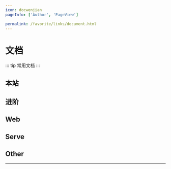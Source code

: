 ```yaml
---
icon: docwenjian
pageInfo: ['Author', 'PageView']

permalink: /favorite/links/document.html
---
```


# 文档

::: tip 常用文档
:::

## <MyIcon name="zhanzhang" /> 本站

<VPCard
  title="Markdown 是一种轻量级标记语言，它允许人们使用易读易写的纯文本格式编写文档，Markdown文件的后缀名便是“.md”。"
  desc="Markdown 是一种轻量级标记语言，它允许人们使用易读易写的纯文本格式编写文档，Markdown文件的后缀名便是“.md”。"
  logo="https://code.visualstudio.com/assets/icons/file-icons/markdown.svg"
  link="https://markdown.com.cn/"
/>

<VPCard
  title="Vue 驱动的静态网站生成器"
  desc="Vue 驱动的静态网站生成器"
  logo="https://v2.vuepress.vuejs.org/images/hero.png"
  link="https://v2.vuepress.vuejs.org"
/>

<VPCard
  title="一个具有强大功能的 vuepress 主题✨"
  desc="一个具有强大功能的 vuepress 主题✨"
  logo="https://theme-hope-assets.vuejs.press/logo.svg"
  link="https://theme-hope.vuejs.press"
/>

## <MyIcon name="bokex" /> 进阶

<VPCard
  title="🍭 一款很漂亮的 HTML5 播放器"
  desc="🍭 一款很漂亮的 HTML5 播放器"
  logo="https://camo.githubusercontent.com/63b51909314fabbead73db564a153016d0ad06de232f5ba27b29f8cfc227aa77/68747470733a2f2f692e696d6775722e636f6d2f4c6e50765a764f2e706e67"
  link="https://aplayer.js.org"
/>

<VPCard
  title="一款简洁、安全的评论系统。"
  desc="一款简洁、安全的评论系统。"
  logo="https://waline.js.org/logo.png"
  link="https://waline.js.org/"
/>

<VPCard
  title="国内功能很强大且图标内容很丰富的矢量图标库，提供矢量图标下载、在线存储、格式转换等功能。"
  desc="国内功能很强大且图标内容很丰富的矢量图标库，提供矢量图标下载、在线存储、格式转换等功能。"
  logo="https://img.alicdn.com/imgextra/i4/O1CN01Z5paLz1O0zuCC7osS_!!6000000001644-55-tps-83-82.svg"
  link="https://www.iconfont.cn/"
/>

<VPCard
  title="易学易用，性能出色，适用场景丰富的 Web 前端框架。"
  desc="易学易用，性能出色，适用场景丰富的 Web 前端框架。"
  logo="https://cdn.docschina.org/home/logo/vue.svg"
  link="https://cn.vuejs.org"
/>

<VPCard
  title="MDN Web Docs站点提供了关于开放Web技术的信息，包括HTML、CSS和用于Web站点和渐进式Web应用程序的api。"
  desc="MDN Web Docs站点提供了关于开放Web技术的信息，包括HTML、CSS和用于Web站点和渐进式Web应用程序的api。"
  logo="https://developer.mozilla.org/favicon-48x48.bc390275e955dacb2e65.png"
  link="https://developer.mozilla.org"
/>

<VPCard
  title="JavaScript的超集。"
  desc="JavaScript的超集。"
  logo="https://bosens-china.github.io/Typescript-manual/favicon.png"
  link="https://bosens-china.github.io/Typescript-manual/"
/>

<VPCard
  title="Sass 是世界上最成熟、稳定、强大的专业级 CSS 扩展语言。"
  desc="Sass 是世界上最成熟、稳定、强大的专业级 CSS 扩展语言。"
  logo="https://www.sasscss.com/assets/img/logos/logo.svg"
  link="https://www.sasscss.com/"
/>

<VPCard
  title="高性能、可扩展、易部署、易使用，存储数据非常方便"
  desc="高性能、可扩展、易部署、易使用，存储数据非常方便"
  logo="/img/logo-mongodb.png"
  link="https://docs.mongoing.com/"
/>

<VPCard
  title="世界最大的程序员聚集地。"
  desc="世界最大的程序员聚集地。"
  logo="https://github.com/fluidicon.png"
  link="https://github.com/"
/>

<VPCard
  title="免费开源的超强大的编辑器。"
  desc="免费开源的超强大的编辑器。"
  logo="https://code.visualstudio.com/apple-touch-icon.png"
  link="https://code.visualstudio.com"
/>

## <MyIcon name="web" /> Web

<VPCard
  title="一个基于 JavaScript 的开源可视化图表库"
  desc="一个基于 JavaScript 的开源可视化图表库"
  logo="https://echarts.apache.org/zh/images/favicon.png"
  link="https://echarts.apache.org/"
/>

## <MyIcon name="cloud-server" /> Serve

<VPCard
  title="Golang中文社区,包括 golang 的最新安装包下载。"
  desc="Golang中文社区,包括 golang 的最新安装包下载。"
  logo="/img/golang.jpg"
  link="https://studygolang.com/"
/>

## <MyIcon name="other" /> Other

<VPCard
  title="处理时间的 js 工具,Moment.js 的 2kB 轻量化方案"
  desc="处理时间的 js 工具,Moment.js 的 2kB 轻量化方案"
  logo="https://day.js.org/img/logo.png"
  link="https://day.js.org/"
/>

---
